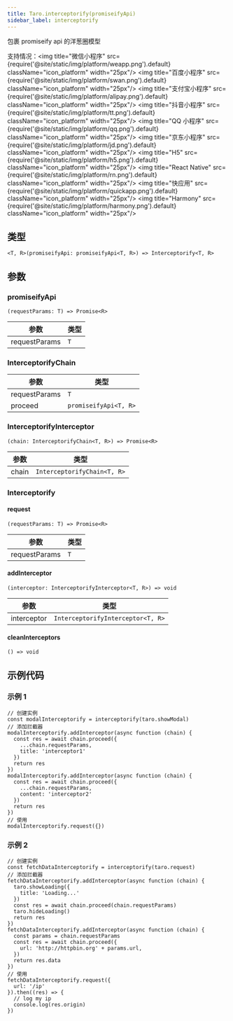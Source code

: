 ```yaml
---
title: Taro.interceptorify(promiseifyApi)
sidebar_label: interceptorify
---
```


包裹 promiseify api 的洋葱圈模型

支持情况：<img title="微信小程序" src={require('@site/static/img/platform/weapp.png').default} className="icon_platform" width="25px"/> <img title="百度小程序" src={require('@site/static/img/platform/swan.png').default} className="icon_platform" width="25px"/> <img title="支付宝小程序" src={require('@site/static/img/platform/alipay.png').default} className="icon_platform" width="25px"/> <img title="抖音小程序" src={require('@site/static/img/platform/tt.png').default} className="icon_platform" width="25px"/> <img title="QQ 小程序" src={require('@site/static/img/platform/qq.png').default} className="icon_platform" width="25px"/> <img title="京东小程序" src={require('@site/static/img/platform/jd.png').default} className="icon_platform" width="25px"/> <img title="H5" src={require('@site/static/img/platform/h5.png').default} className="icon_platform" width="25px"/> <img title="React Native" src={require('@site/static/img/platform/rn.png').default} className="icon_platform" width="25px"/> <img title="快应用" src={require('@site/static/img/platform/quickapp.png').default} className="icon_platform" width="25px"/> <img title="Harmony" src={require('@site/static/img/platform/harmony.png').default} className="icon_platform" width="25px"/>

## 类型

```tsx
<T, R>(promiseifyApi: promiseifyApi<T, R>) => Interceptorify<T, R>
```

## 参数

### promiseifyApi

```tsx
(requestParams: T) => Promise<R>
```

| 参数 | 类型 |
| --- | --- |
| requestParams | `T` |

### InterceptorifyChain

| 参数 | 类型 |
| --- | --- |
| requestParams | `T` |
| proceed | `promiseifyApi<T, R>` |

### InterceptorifyInterceptor

```tsx
(chain: InterceptorifyChain<T, R>) => Promise<R>
```

| 参数 | 类型 |
| --- | --- |
| chain | `InterceptorifyChain<T, R>` |

### Interceptorify

#### request

```tsx
(requestParams: T) => Promise<R>
```

| 参数 | 类型 |
| --- | --- |
| requestParams | `T` |

#### addInterceptor

```tsx
(interceptor: InterceptorifyInterceptor<T, R>) => void
```

| 参数 | 类型 |
| --- | --- |
| interceptor | `InterceptorifyInterceptor<T, R>` |

#### cleanInterceptors

```tsx
() => void
```

## 示例代码

### 示例 1

```tsx
// 创建实例
const modalInterceptorify = interceptorify(taro.showModal)
// 添加拦截器
modalInterceptorify.addInterceptor(async function (chain) {
  const res = await chain.proceed({
    ...chain.requestParams,
    title: 'interceptor1'
  })
  return res
})
modalInterceptorify.addInterceptor(async function (chain) {
  const res = await chain.proceed({
    ...chain.requestParams,
    content: 'interceptor2'
  })
  return res
})
// 使用
modalInterceptorify.request({})
```

### 示例 2

```tsx
// 创建实例
const fetchDataInterceptorify = interceptorify(taro.request)
// 添加拦截器
fetchDataInterceptorify.addInterceptor(async function (chain) {
  taro.showLoading({
    title: 'Loading...'
  })
  const res = await chain.proceed(chain.requestParams)
  taro.hideLoading()
  return res
})
fetchDataInterceptorify.addInterceptor(async function (chain) {
  const params = chain.requestParams
  const res = await chain.proceed({
    url: 'http://httpbin.org' + params.url,
  })
  return res.data
})
// 使用
fetchDataInterceptorify.request({
  url: '/ip'
}).then((res) => {
  // log my ip
  console.log(res.origin)
})
```
